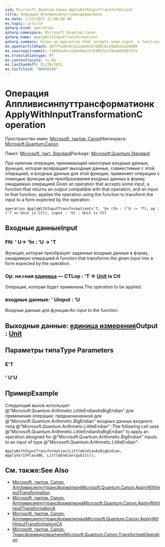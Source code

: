```yaml
---
uid: Microsoft.Quantum.Canon.ApplyWithInputTransformationC
title: Операция Аппливисинпуттрансформатионк
ms.date: 1/23/2021 12:00:00 AM
ms.topic: article
qsharp.kind: operation
qsharp.namespace: Microsoft.Quantum.Canon
qsharp.name: ApplyWithInputTransformationC
qsharp.summary: Given an operation that accepts some input, a function that returns an output compatible with that operation, and an input to that function, applies the operation using the function to transform the input to a form expected by the operation.
ms.openlocfilehash: d877fedbc0caa1a9ebc87d80cbce9ab54ca20d88
ms.sourcegitcommit: 71605ea9cc630e84e7ef29027e1f0ea06299747e
ms.translationtype: MT
ms.contentlocale: ru-RU
ms.lasthandoff: 01/26/2021
ms.locfileid: "98850356"
---
```

# <a name="applywithinputtransformationc-operation"></a><span data-ttu-id="79661-102">Операция Аппливисинпуттрансформатионк</span><span class="sxs-lookup"><span data-stu-id="79661-102">ApplyWithInputTransformationC operation</span></span>

<span data-ttu-id="79661-103">Пространство имен: [Microsoft. тактов. Canon](xref:Microsoft.Quantum.Canon)</span><span class="sxs-lookup"><span data-stu-id="79661-103">Namespace: [Microsoft.Quantum.Canon](xref:Microsoft.Quantum.Canon)</span></span>

<span data-ttu-id="79661-104">Пакет: [Microsoft. такт. Standard](https://nuget.org/packages/Microsoft.Quantum.Standard)</span><span class="sxs-lookup"><span data-stu-id="79661-104">Package: [Microsoft.Quantum.Standard](https://nuget.org/packages/Microsoft.Quantum.Standard)</span></span>


<span data-ttu-id="79661-105">При наличии операции, принимающей некоторые входные данные, функция, которая возвращает выходные данные, совместимые с этой операцией, и входные данные для этой функции, применяет операцию с помощью функции для преобразования входных данных в форму, ожидаемую операцией.</span><span class="sxs-lookup"><span data-stu-id="79661-105">Given an operation that accepts some input, a function that returns an output compatible with that operation, and an input to that function, applies the operation using the function to transform the input to a form expected by the operation.</span></span>

```qsharp
operation ApplyWithInputTransformationC<'T, 'U> (fn : ('U -> 'T), op : ('T => Unit is Ctl), input : 'U) : Unit is Ctl
```


## <a name="input"></a><span data-ttu-id="79661-106">Входные данные</span><span class="sxs-lookup"><span data-stu-id="79661-106">Input</span></span>

### <a name="fn--u---t"></a><span data-ttu-id="79661-107">FN: ' U-> '</span><span class="sxs-lookup"><span data-stu-id="79661-107">fn : 'U -> 'T</span></span>

<span data-ttu-id="79661-108">Функция, которая преобразует заданные входные данные в форму, ожидаемую операцией.</span><span class="sxs-lookup"><span data-stu-id="79661-108">A function that transforms the given input into a form expected by the operation.</span></span>


### <a name="op--t--unit--is-ctl"></a><span data-ttu-id="79661-109">Op: не>ная [единица](xref:microsoft.quantum.lang-ref.unit)  — CTL</span><span class="sxs-lookup"><span data-stu-id="79661-109">op : 'T => [Unit](xref:microsoft.quantum.lang-ref.unit)  is Ctl</span></span>

<span data-ttu-id="79661-110">Операция, которая будет применена.</span><span class="sxs-lookup"><span data-stu-id="79661-110">The operation to be applied.</span></span>


### <a name="input--u"></a><span data-ttu-id="79661-111">входные данные: ' U</span><span class="sxs-lookup"><span data-stu-id="79661-111">input : 'U</span></span>

<span data-ttu-id="79661-112">Входные данные для функции.</span><span class="sxs-lookup"><span data-stu-id="79661-112">An input to the function.</span></span>



## <a name="output--unit"></a><span data-ttu-id="79661-113">Выходные данные: [единица измерения](xref:microsoft.quantum.lang-ref.unit)</span><span class="sxs-lookup"><span data-stu-id="79661-113">Output : [Unit](xref:microsoft.quantum.lang-ref.unit)</span></span>



## <a name="type-parameters"></a><span data-ttu-id="79661-114">Параметры типа</span><span class="sxs-lookup"><span data-stu-id="79661-114">Type Parameters</span></span>

### <a name="t"></a><span data-ttu-id="79661-115">Е</span><span class="sxs-lookup"><span data-stu-id="79661-115">'T</span></span>


### <a name="u"></a><span data-ttu-id="79661-116">' U</span><span class="sxs-lookup"><span data-stu-id="79661-116">'U</span></span>



## <a name="example"></a><span data-ttu-id="79661-117">Пример</span><span class="sxs-lookup"><span data-stu-id="79661-117">Example</span></span>

<span data-ttu-id="79661-118">Следующий вызов использует @"Microsoft.Quantum.Arithmetic.LittleEndianAsBigEndian" для применения операции, предназначенной для @"Microsoft.Quantum.Arithmetic.BigEndian" входных данных входного типа @"Microsoft.Quantum.Arithmetic.LittleEndian" :</span><span class="sxs-lookup"><span data-stu-id="79661-118">The following call uses @"Microsoft.Quantum.Arithmetic.LittleEndianAsBigEndian" to apply an operation designed for @"Microsoft.Quantum.Arithmetic.BigEndian" inputs to an input of type @"Microsoft.Quantum.Arithmetic.LittleEndian":</span></span>

```qsharp
ApplyWithInputTransformation(LittleEndianAsBigEndian, ApplyXorInPlaceBE, LittleEndian(qubits));
```

## <a name="see-also"></a><span data-ttu-id="79661-119">См. также:</span><span class="sxs-lookup"><span data-stu-id="79661-119">See Also</span></span>

- [<span data-ttu-id="79661-120">Microsoft. тактов. Canon. Аппливисинпуттрансформатион</span><span class="sxs-lookup"><span data-stu-id="79661-120">Microsoft.Quantum.Canon.ApplyWithInputTransformation</span></span>](xref:Microsoft.Quantum.Canon.ApplyWithInputTransformation)
- [<span data-ttu-id="79661-121">Microsoft. тактов. Canon. Аппливисинпуттрансформатиона</span><span class="sxs-lookup"><span data-stu-id="79661-121">Microsoft.Quantum.Canon.ApplyWithInputTransformationA</span></span>](xref:Microsoft.Quantum.Canon.ApplyWithInputTransformationA)
- [<span data-ttu-id="79661-122">Microsoft. тактов. Canon. Аппливисинпуттрансформатионка</span><span class="sxs-lookup"><span data-stu-id="79661-122">Microsoft.Quantum.Canon.ApplyWithInputTransformationCA</span></span>](xref:Microsoft.Quantum.Canon.ApplyWithInputTransformationCA)
- [<span data-ttu-id="79661-123">Microsoft. тактов. Canon. Трансформедоператион</span><span class="sxs-lookup"><span data-stu-id="79661-123">Microsoft.Quantum.Canon.TransformedOperation</span></span>](xref:Microsoft.Quantum.Canon.TransformedOperation)